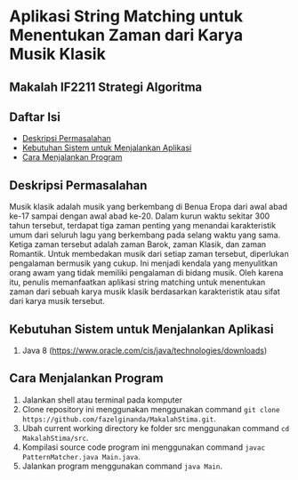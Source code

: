 # Aplikasi String Matching untuk Menentukan Zaman dari Karya Musik Klasik
## Makalah IF2211 Strategi Algoritma

## Daftar Isi
* [Deskripsi Permasalahan](#deskripsi-permasalahan)
* [Kebutuhan Sistem untuk Menjalankan Aplikasi](#kebutuhan-sistem-untuk-menjalankan-aplikasi)
* [Cara Menjalankan Program](#cara-menjalankan-program)

## Deskripsi Permasalahan
Musik klasik adalah musik yang berkembang di Benua Eropa dari awal abad ke-17 sampai dengan awal abad ke-20. Dalam kurun waktu sekitar 300 tahun tersebut, terdapat tiga zaman penting yang menandai karakteristik umum dari seluruh lagu yang berkembang pada selang waktu yang sama. Ketiga zaman tersebut adalah zaman Barok, zaman Klasik, dan zaman Romantik. Untuk membedakan musik dari setiap zaman tersebut, diperlukan pengalaman bermusik yang cukup. Ini menjadi kendala yang menyulitkan orang awam yang tidak memiliki pengalaman di bidang musik. Oleh karena itu, penulis memanfaatkan aplikasi string matching untuk menentukan zaman dari sebuah karya musik klasik berdasarkan karakteristik atau sifat dari karya musik tersebut.

## Kebutuhan Sistem untuk Menjalankan Aplikasi
1. Java 8 (https://www.oracle.com/cis/java/technologies/downloads)

## Cara Menjalankan Program
1. Jalankan shell atau terminal pada komputer
2. Clone repository ini menggunakan menggunakan command `git clone https://github.com/fazelginanda/MakalahStima.git`.
3. Ubah current working directory ke folder src menggunakan command `cd MakalahStima/src`.
4. Kompilasi source code program ini menggunakan command `javac PatternMatcher.java Main.java`.
5. Jalankan program menggunakan command `java Main`.